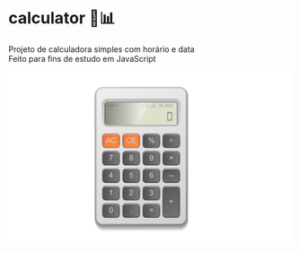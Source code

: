 # calculator 📐📊
Projeto de calculadora simples com horário e data <br/>
Feito para fins de estudo em JavaScript <br/>

![image](https://github.com/brunopdt/calculator/blob/main/img/calculator.png?raw=true)
